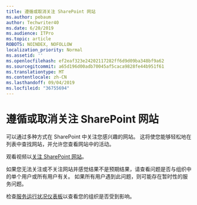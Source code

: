 ```yaml
---
title: 遵循或取消关注 SharePoint 网站
ms.author: pebaum
author: Techwriter40
ms.date: 6/20/2019
ms.audience: ITPro
ms.topic: article
ROBOTS: NOINDEX, NOFOLLOW
localization_priority: Normal
ms.assetid: ''
ms.openlocfilehash: ef2eaf323e24202117282ff6d9d09ba348bf9a62
ms.sourcegitcommit: a65d196d00adb70045af5caca9828fe44b951f61
ms.translationtype: MT
ms.contentlocale: zh-CN
ms.lasthandoff: 09/04/2019
ms.locfileid: "36755694"
---
```

# <a name="follow-or-un-follow-a-sharepoint-site"></a>遵循或取消关注 SharePoint 网站

可以通过多种方式在 SharePoint 中关注您感兴趣的网站。 这将使您能够轻松地在列表中查找网站，并允许您查看网站中的活动。 

观看视频以[关注 SharePoint 网站](https://support.office.com/article/Video-Follow-a-SharePoint-site-33DB6FA5-9528-45D7-BCC7-F9C1FAAACAE0)。 

如果您无法关注或不关注网站并感觉结果不是预期结果，请查看问题是否与组织中的单个用户或所有用户有关。 如果所有用户遇到此问题，则可能存在暂时性的服务问题。 

检查[服务运行状况仪表板](https://admin.microsoft.com/AdminPortal/Home#/servicehealth)以查看您的组织是否受到影响。
